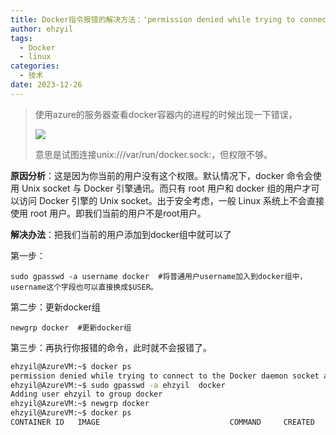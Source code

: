 ```yaml
---
title: Docker指令报错的解决方法：'permission denied while trying to connect to the Docker daemon socket at unix:///var/run/docker.sock:'
author: ehzyil
tags:
  - Docker
  - linux
categories:
  - 技术
date: 2023-12-26
---
```


> 
>
> 使用azure的服务器查看docker容器内的进程的时候出现一下错误，
>
> ![](https://2837c11a.ehzyil-img.pages.dev/file/8d5324c018b29df56358f.png)
>
> 意思是试图连接unix:///var/run/docker.sock:，但权限不够。



**原因分析**：这是因为你当前的用户没有这个权限。默认情况下，docker 命令会使用 Unix socket 与 Docker 引擎通讯。而只有 root 用户和 docker 组的用户才可以访问 Docker 引擎的 Unix socket。出于安全考虑，一般 Linux 系统上不会直接使用 root 用户。即我们当前的用户不是root用户。

 **解决办法**：把我们当前的用户添加到docker组中就可以了

第一步：

```
sudo gpasswd -a username docker  #将普通用户username加入到docker组中，username这个字段也可以直接换成$USER。
```

第二步：更新docker组

```
newgrp docker  #更新docker组
```

第三步：再执行你报错的命令，此时就不会报错了。



```bash
ehzyil@AzureVM:~$ docker ps
permission denied while trying to connect to the Docker daemon socket at unix:///var/run/docker.sock: Get "http://%2Fvar%2Frun%2Fdocker.sock/v1.24/containers/json": dial unix /var/run/docker.sock: connect: permission denied
ehzyil@AzureVM:~$ sudo gpasswd -a ehzyil  docker
Adding user ehzyil to group docker
ehzyil@AzureVM:~$ newgrp docker
ehzyil@AzureVM:~$ docker ps
CONTAINER ID   IMAGE                             COMMAND     CREATED       STATUS       PORTS           
```


